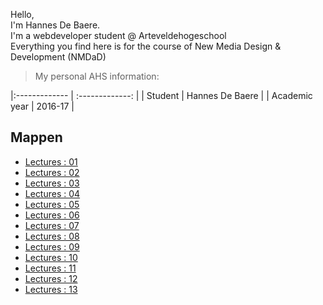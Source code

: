 Hello, </br>
I'm Hannes De Baere. </br>
I'm a webdeveloper student @ Arteveldehogeschool </br>
Everything you find here is for the course of New Media Design & Development (NMDaD) </br>

> My personal AHS information:

                              
|:------------- | :-------------: |
| Student       | Hannes De Baere |
| Academic year | 2016-17         |



Mappen
------

- [Lectures : 01](/lectures/01/)
- [Lectures : 02](/lectures/02/)
- [Lectures : 03](/lectures/03/)
- [Lectures : 04](/lectures/04/)
- [Lectures : 05](/lectures/05/)
- [Lectures : 06](/lectures/06/)
- [Lectures : 07](/lectures/07/)
- [Lectures : 08](/lectures/08/)
- [Lectures : 09](/lectures/09/)
- [Lectures : 10](/lectures/10/)
- [Lectures : 11](/lectures/11/)
- [Lectures : 12](/lectures/12/)
- [Lectures : 13](/lectures/13/)